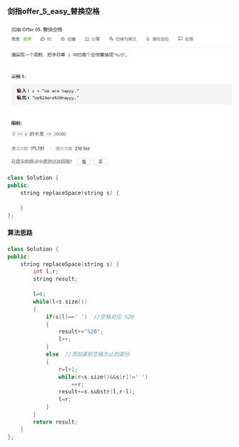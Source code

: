 ### 剑指offer_5_easy_替换空格

![image-20210331153846968](剑指offer_5_easy_替换空格.assets/image-20210331153846968.png)

```c++
class Solution {
public:
    string replaceSpace(string s) {

    }
};
```

#### 算法思路

```c++
class Solution {
public:
    string replaceSpace(string s) {
        int l,r;
        string result;
        
        l=0;
        while(l<s.size())
        {
            if(s[l]==' ')  //空格对应 %20
            {
                result+="%20";
                l++;
            }
            else  //添加直到空格为止的部分
            {
                r=l+1;
                while(r<s.size()&&s[r]!=' ')
                    ++r;
                result+=s.substr(l,r-l);
                l=r;
            }
        }
        return result;
    }
};
```


